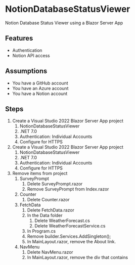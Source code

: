 # NotionDatabaseStatusViewer
Notion Database Status Viewer using a Blazor Server App
## Features
* Authentication
* Notion API access
## Assumptions
* You have a GitHub account
* You have an Azure account
* You have a Notion account
## Steps
1.	Create a Visual Studio 2022 Blazor Server App project
    1.	NotionDatabaseStatusViewer
    2.	.NET 7.0
    3.	Authentication: Individual Accounts
    4.	Configure for HTTPS
2.	Create a Visual Studio 2022 Blazor Server App project
    1.	NotionDatabaseStatusViewer
    2.	.NET 7.0
    3.	Authentication: Individual Accounts
    4.	Configure for HTTPS
3.	Remove items from project
    1.	SurveyPrompt
        1.	Delete SurveyPrompt.razor
        2.	Remove SurveyPrompt from Index.razor
    2.	Counter
        1.	Delete Counter.razor
    3.	FetchData
        1.	Delete FetchData.razor
        2.	In the Data folder
            1.	Delete WeatherForecast.cs
            2.	Delete WeatherForecastService.cs
        3.	In Program.cs
        4.	Remove builder.Services.AddSingleton<WeatherForecastService>();
        5.	In MainLayout.razor, remove the About link.
    4.	NavMenu
        1.	Delete NavMenu.razor
        2.	In MainLayout.razor, remove the div that contains <NavMenu />

